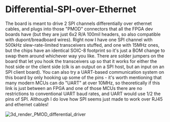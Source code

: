 # Differential-SPI-over-Ethernet
The board is meant to drive 2 SPI channels differentially over ethernet cables, and plugs into those "PMOD" connectors that all the FPGA dev boards have (but they are just 6x2 R/A 100mil headers, so also compatible with dupont/breadboard wires).  Right now I have one SPI channel with 500kHz slew-rate-limited transceivers stuffed, and one with 15MHz ones, but the chips have an identical SOIC-8 footprint so it's just a BOM change to swap them around whichever way you like.  There are solder jumpers on the board that let you hook the transceivers up so that it works for either the host side or the client side (clk is an output on a SPI host, but an input on an SPI client board).  You can also try a UART-based communication system on this board by only hooking up some of the pins - it's worth mentioning that many modern MCUs can do "UART" at over 10MHz, so theoretically if this link is just between an FPGA and one of those MCUs there are no restrictions to conventional UART baud rates, and UART would use 1/2 the pins of SPI.  Although I do love how SPI seems just made to work over RJ45 and ethernet cables!

![3d_render_PMOD_differential_driver](https://github.com/user-attachments/assets/8a41997f-7bd9-428f-ae24-73851807031c)
